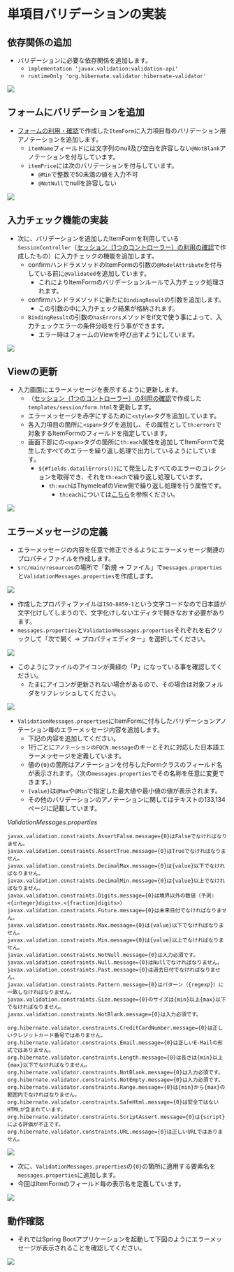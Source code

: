 # 単項目バリデーションの実装

## 依存関係の追加

- バリデーションに必要な依存関係を追加します。
  - `implementation 'javax.validation:validation-api'`
  - `runtimeOnly 'org.hibernate.validator:hibernate-validator'`

![](https://www.image-pit.com/sboot-text/img/springmvc-validate-single-01.png)

## フォームにバリデーションを追加

- [フォームの利用・確認](mvc-form.md)で作成した`ItemForm`に入力項目毎のバリデーション用アノテーションを追加します。
  - `itemName`フィールドには文字列のnull及び空白を許容しない`@NotBlank`アノテーションを付与しています。
  - `itemPrice`には次のバリデーションを付与しています。
    - `@Min`で整数で50未満の値を入力不可
    - `@NotNull`でnullを許容しない

![](https://www.image-pit.com/sboot-text/img/springmvc-validate-single-02.png)

## 入力チェック機能の実装

- 次に、バリデーションを追加したItemFormを利用している`SessionController`（[セッション（1つのコントローラー）の利用の確認](mvc-session.md)で作成したもの）に入力チェックの機能を追加します。
  - confirmハンドラメソッドのItemFormの引数の`@ModelAttribute`を付与している前に`@Validated`を追加しています。
    - これによりItemFormのバリデーションルールで入力チェック処理されます。
  - confirmハンドラメソッドに新たに`BindingResult`の引数を追加します。
    - この引数の中に入力チェック結果が格納されます。
  - `BindingResult`の引数の`hasErrors`メソッドをif文で使う事によって、入力チェックエラーの条件分岐を行う事ができます。
    - エラー時はフォームのViewを呼び出すようにしています。

![](https://www.image-pit.com/sboot-text/img/springmvc-validate-single-03.png)

## Viewの更新

- 入力画面にエラーメッセージを表示するように更新します。
  - （[セッション（1つのコントローラー）の利用の確認](mvc-session.md)で作成した`templates/session/form.html`を更新します。
  - エラーメッセージを赤字にするために`<style>`タグを追加しています。
  - 各入力項目の箇所に`<span>`タグを追加し、その属性として`th:errors`で対象するItemFormのフィールドを指定しています。
  - 画面下部にの`<span>`タグの箇所に`th:each`属性を追加してItemFormで発生したすべてのエラーを繰り返し処理で出力しているようにしています。
    - `${#fields.datailErrors()}`にて発生したすべてのエラーのコレクションを取得でき、それを`th:each`で繰り返し処理しています。
      - `th:each`はThymeleafのView側で繰り返し処理を行う属性です。
        - `th:each`については[こちら](https://qiita.com/NagaokaKenichi/items/c6d1b76090ef5ef39482#%E7%B9%B0%E3%82%8A%E8%BF%94%E3%81%97%E3%83%AB%E3%83%BC%E3%83%97)を参照ください。

![](https://www.image-pit.com/sboot-text/img/springmvc-validate-single-04.png)

## エラーメッセージの定義

- エラーメッセージの内容を任意で修正できるようにエラーメッセージ関連のプロパティファイルを作成します。
- `src/main/resources`の場所で「新規 -> ファイル」で`messages.properties`と`ValidationMessages.properties`を作成します。

![](https://www.image-pit.com/sboot-text/img/springmvc-validate-single-05.png)

- 作成したプロパティファイルは`ISO-8859-1`という文字コードなので日本語が文字化けしてしまうので、文字化けしないエディタで開きなおす必要があります。
- `messages.properties`と`ValidationMessages.properties`それぞれを右クリックして「次で開く -> プロパティエディター」を選択してください。

![](https://www.image-pit.com/sboot-text/img/springmvc-validate-single-06.png)

- このようにファイルのアイコンが黄緑の「P」になっている事を確認してください。
  - たまにアイコンが更新されない場合があるので、その場合は対象フォルダをリフレッシュしてください。

![](https://www.image-pit.com/sboot-text/img/springmvc-validate-single-07.png)

- `ValidationMessages.properties`にItemFormに付与したバリデーションアノテーション毎のエラーメッセージ内容を追加します。
  - 下記の内容を追加してください。
  - 1行ごとに`アノテーションのFQCN.message`のキーとそれに対応した日本語エラーメッセージを定義しています。
  - 値の`{0}`の箇所はアノテーションを付与したFormクラスのフィールド名が表示されます。（次の`messages.properties`でその名称を任意に変更できます。）
  - `{value}`は`@Max`や`@Min`で指定した最大値や最小値の値が表示されます。
  - その他のバリデーションのアノテーションに関してはテキストの133,134ページに記載しています。

_ValidationMessages.properties_

```properties
javax.validation.constraints.AssertFalse.message={0}はFalseでなければなりません。
javax.validation.constraints.AssertTrue.message={0}はTrueでなければなりません。
javax.validation.constraints.DecimalMax.message={0}は{value}以下でなければなりません。
javax.validation.constraints.DecimalMin.message={0}は{value}以上でなければなりません。
javax.validation.constraints.Digits.message={0}は境界以外の数値（予測:<{integer}digits>.<{fraction}digits>）
javax.validation.constraints.Future.message={0}は未来日付でなければなりません。
javax.validation.constraints.Max.message={0}は{value}以下でなければなりません。
javax.validation.constraints.Min.message={0}は{value}以上でなければなりません。
javax.validation.constraints.NotNull.message={0}は入力必須です。
javax.validation.constraints.Null.message={0}はNullでなければなりません。
javax.validation.constraints.Past.message={0}は過去日付でなければなりません。
javax.validation.constraints.Pattern.message={0}はパターン（{regexp}）に一致しなければなりません。
javax.validation.constraints.Size.message={0}のサイズは{min}以上{max}以下でなければなりません。
javax.validation.constraints.NotBlank.message={0}は入力必須です。

org.hibernate.validator.constraints.CreditCardNumber.message={0}は正しいクレジットカード番号ではありません。
org.hibernate.validator.constraints.Email.message={0}は正しいE-Mailの形式ではありません。
org.hibernate.validator.constraints.Length.message={0}は長さは{min}以上{max}以下でなければなりません。
org.hibernate.validator.constraints.NotBlank.message={0}は入力必須です。
org.hibernate.validator.constraints.NotEmpty.message={0}は入力必須です。
org.hibernate.validator.constraints.Range.message={0}は{min}から{max}の範囲内でなければなりません。
org.hibernate.validator.constraints.SafeHtml.message={0}は安全ではないHTMLが含まれています。
org.hibernate.validator.constraints.ScriptAssert.message={0}は{script}による評価が不正です。
org.hibernate.validator.constraints.URL.message={0}は正しいURLではありません。
```

![](https://www.image-pit.com/sboot-text/img/springmvc-validate-single-08.png)

- 次に、`ValidationMessages.properties`の`{0}`の箇所に適用する要素名を`messages.properties`に追加します。
- 今回はItemFormのフィールド毎の表示名を定義しています。

![](https://www.image-pit.com/sboot-text/img/springmvc-validate-single-09.png)

## 動作確認

- それではSpring Bootアプリケーションを起動して下図のようにエラーメッセージが表示されることを確認してください。

![](https://www.image-pit.com/sboot-text/img/springmvc-validate-single-10.png)